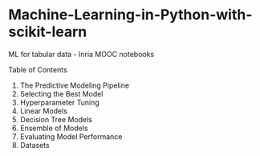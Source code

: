 # Machine-Learning-in-Python-with-scikit-learn
ML for tabular data - Inria MOOC notebooks


Table of Contents

1. The Predictive Modeling Pipeline
2. Selecting the Best Model
3. Hyperparameter Tuning
4. Linear Models
5. Decision Tree Models
6. Ensemble of Models
7. Evaluating Model Performance
8. Datasets
